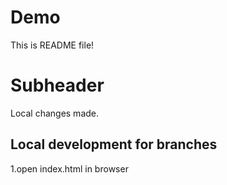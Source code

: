 # Demo
This is README file!
# Subheader
Local changes made.

## Local development for branches
1.open index.html in browser